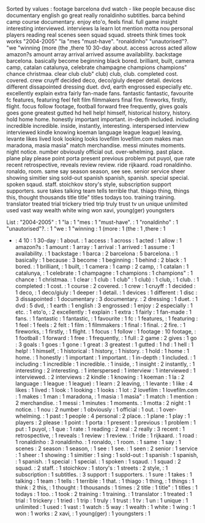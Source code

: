 Sorted by values :
footage barcelona dvd watch - like people because disc documentary english go great really ronaldinho subtitles. barca behind camp course documentary. enjoy eto'o, feels final. full game insight interesting interviewed. interviews la learn lot mention motta nou personal players reading real scenes seen squad squad. streets think times took works "2004-2005" "la "mes "must-have". "ronaldinho" "unautorised"?. "we "winning (more (the ,there 10 30-day about. access across acted allow amazon?s amount array arrival arrived assume availability. backstage barcelona. basically become beginning black bored. brilliant, built, camera camp, catalan catalunya, celebrate champagne champions champions" chance christmaa. clear club club" club) club, club. completed cost. covered. crew cruyff decided deco, deco/giuly deeper detail. devices different dissapointed dressing duet. dvd, earth engrossed especially etc. excellently explain extra fairly fan-made fans. fantastic fantastic, favourite fc features, featuring feel felt film filmmakers final fire. fireworks, firstly, flight. focus follow footage, football forward free frequently, gives goals goes gone greatest gutted hd hell help! himself, historical history, history. hold home home. honestly important important. in-depth included. including incredible incredible. inside, instantly, interesting. interspersed interview interviewed kindle knowing koeman language league league) leaving, levante likes lived look looking looks lovefilm lovefilm.com makes man maradona, masia masia" match merchandise. messi minutes moments. night notice. number obviously official out. over-whelming. past place. plane play please point porta present previous problem put puyol, que rate recent retrospective, reveals review review. ride rijkaard. road ronaldinho. ronaldo, room. same say season season, see see. senior service sheer showing simitier sing sold-out spanish spanish, spanish. special special. spoken sqaud. staff. stoichkov story's style, subscription support supporters. sure takes talking team tells terrible that. thiago thing, things this, thought thousands title title" titles todays too. training training. translator treated trial trickery tried trip truly trust tv un unique unlimited used vast way wealth white wing won xavi, young(ger) youngsters 

List :
"2004-2005" : 1
"la : 1
"mes : 1
"must-have". : 1
"ronaldinho" : 1
"unautorised"?. : 1
"we : 1
"winning : 1
(more : 1
(the : 1
,there : 1
- : 4
10 : 1
30-day : 1
about. : 1
access : 1
across : 1
acted : 1
allow : 1
amazon?s : 1
amount : 1
array : 1
arrival : 1
arrived : 1
assume : 1
availability. : 1
backstage : 1
barca : 2
barcelona : 5
barcelona. : 1
basically : 1
because : 3
become : 1
beginning : 1
behind : 2
black : 1
bored. : 1
brilliant, : 1
built, : 1
camera : 1
camp : 2
camp, : 1
catalan : 1
catalunya, : 1
celebrate : 1
champagne : 1
champions : 1
champions" : 1
chance : 1
christmaa. : 1
clear : 1
club : 1
club" : 1
club) : 1
club, : 1
club. : 1
completed : 1
cost. : 1
course : 2
covered. : 1
crew : 1
cruyff : 1
decided : 1
deco, : 1
deco/giuly : 1
deeper : 1
detail. : 1
devices : 1
different : 1
disc : 3
dissapointed : 1
documentary : 3
documentary. : 2
dressing : 1
duet. : 1
dvd : 5
dvd, : 1
earth : 1
english : 3
engrossed : 1
enjoy : 2
especially : 1
etc. : 1
eto'o, : 2
excellently : 1
explain : 1
extra : 1
fairly : 1
fan-made : 1
fans. : 1
fantastic : 1
fantastic, : 1
favourite : 1
fc : 1
features, : 1
featuring : 1
feel : 1
feels : 2
felt : 1
film : 1
filmmakers : 1
final : 1
final. : 2
fire. : 1
fireworks, : 1
firstly, : 1
flight. : 1
focus : 1
follow : 1
footage : 10
footage, : 1
football : 1
forward : 1
free : 1
frequently, : 1
full : 2
game : 2
gives : 1
go : 3
goals : 1
goes : 1
gone : 1
great : 3
greatest : 1
gutted : 1
hd : 1
hell : 1
help! : 1
himself, : 1
historical : 1
history, : 1
history. : 1
hold : 1
home : 1
home. : 1
honestly : 1
important : 1
important. : 1
in-depth : 1
included. : 1
including : 1
incredible : 1
incredible. : 1
inside, : 1
insight : 2
instantly, : 1
interesting : 2
interesting. : 1
interspersed : 1
interview : 1
interviewed : 1
interviewed. : 2
interviews : 2
kindle : 1
knowing : 1
koeman : 1
la : 2
language : 1
league : 1
league) : 1
learn : 2
leaving, : 1
levante : 1
like : 4
likes : 1
lived : 1
look : 1
looking : 1
looks : 1
lot : 2
lovefilm : 1
lovefilm.com : 1
makes : 1
man : 1
maradona, : 1
masia : 1
masia" : 1
match : 1
mention : 2
merchandise. : 1
messi : 1
minutes : 1
moments. : 1
motta : 2
night : 1
notice. : 1
nou : 2
number : 1
obviously : 1
official : 1
out. : 1
over-whelming. : 1
past : 1
people : 4
personal : 2
place. : 1
plane : 1
play : 1
players : 2
please : 1
point : 1
porta : 1
present : 1
previous : 1
problem : 1
put : 1
puyol, : 1
que : 1
rate : 1
reading : 2
real : 2
really : 3
recent : 1
retrospective, : 1
reveals : 1
review : 1
review. : 1
ride : 1
rijkaard. : 1
road : 1
ronaldinho : 3
ronaldinho. : 1
ronaldo, : 1
room. : 1
same : 1
say : 1
scenes : 2
season : 1
season, : 1
see : 1
see. : 1
seen : 2
senior : 1
service : 1
sheer : 1
showing : 1
simitier : 1
sing : 1
sold-out : 1
spanish : 1
spanish, : 1
spanish. : 1
special : 1
special. : 1
spoken : 1
sqaud. : 1
squad : 2
squad. : 2
staff. : 1
stoichkov : 1
story's : 1
streets : 2
style, : 1
subscription : 1
subtitles. : 3
support : 1
supporters. : 1
sure : 1
takes : 1
talking : 1
team : 1
tells : 1
terrible : 1
that. : 1
thiago : 1
thing, : 1
things : 1
think : 2
this, : 1
thought : 1
thousands : 1
times : 2
title : 1
title" : 1
titles : 1
todays : 1
too. : 1
took : 2
training : 1
training. : 1
translator : 1
treated : 1
trial : 1
trickery : 1
tried : 1
trip : 1
truly : 1
trust : 1
tv : 1
un : 1
unique : 1
unlimited : 1
used : 1
vast : 1
watch : 5
way : 1
wealth : 1
white : 1
wing : 1
won : 1
works : 2
xavi, : 1
young(ger) : 1
youngsters : 1
